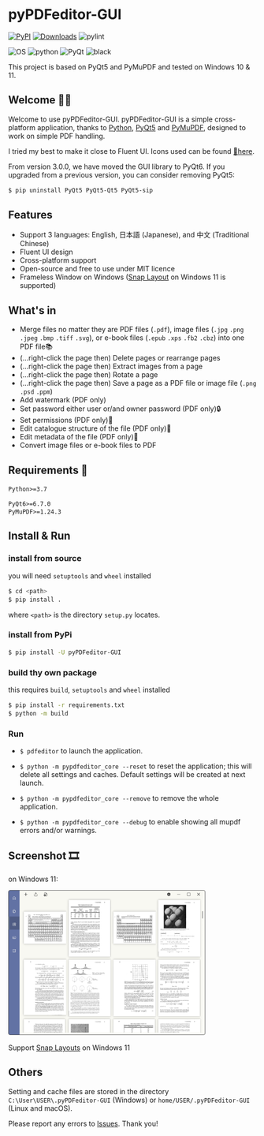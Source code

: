# pyPDFeditor-GUI

[![PyPI](https://img.shields.io/pypi/v/pyPDFeditor-GUI?color=5f69b4)](https://pypi.org/project/pyPDFeditor-GUI/)
[![Downloads](https://static.pepy.tech/personalized-badge/pyPDFeditor-GUI?period=total&units=international_system&left_color=black&right_color=green&left_text=Downloads)](https://pepy.tech/project/pyPDFeditor-GUI)
![pylint](https://github.com/Augus1999/pyPDFeditor-GUI/actions/workflows/pylint.yml/badge.svg)

![OS](https://img.shields.io/badge/OS-Win%20|%20Linux%20|%20macOS-blue?color=00b166)
![python](https://img.shields.io/badge/Python-3.9%20|%203.10-blue.svg?color=dd9b65)
![PyQt](https://img.shields.io/badge/PyQt-5.15-blue?color=708ddd)
![black](https://img.shields.io/badge/code%20style-black-black)

This project is based on PyQt5 and PyMuPDF and tested on Windows 10 & 11.

## Welcome 🎃🎉

Welcome to use pyPDFeditor-GUI. pyPDFeditor-GUI is a simple cross-platform application, thanks
to [Python](https://www.python.org/), [PyQt5](https://www.riverbankcomputing.com/software/pyqt/)
and [PyMuPDF](https://github.com/pymupdf/PyMuPDF), designed to work on simple PDF handling.

I tried my best to make it close to Fluent UI. Icons used can be found [🔗here](https://fluenticons.co/).

From version 3.0.0, we have moved the GUI library to PyQt6. If you upgraded from a previous version, you can consider removing PyQt5:
```bash
$ pip uninstall PyQt5 PyQt5-Qt5 PyQt5-sip
```

## Features

* Support 3 languages: English, 日本語 (Japanese), and 中文 (Traditional Chinese)
* Fluent UI design
* Cross-platform support
* Open-source and free to use under MIT licence
* Frameless Window on
  Windows ([Snap Layout](https://answers.microsoft.com/en-us/windows/forum/all/how-to-use-snap-layouts-and-snap-groups-in-windows/3213a6b6-5a33-4d40-bbce-e01388a40976)
  on Windows 11 is supported)

## What's in

* Merge files no matter they are PDF files (`.pdf`), image files (`.jpg` `.png` `.jpeg` `.bmp` `.tiff` `.svg`), or
  e-book files (`.epub` `.xps` `.fb2` `.cbz`) into one PDF file📚
* (...right-click the page then) Delete pages or rearrange pages
* (...right-click the page then) Extract images from a page
* (...right-click the page then) Rotate a page
* (...right-click the page then) Save a page as a PDF file or image file (`.png` `.psd` `.ppm`)
* Add watermark (PDF only)
* Set password either user or/and owner password (PDF only)🔒
* Set permissions (PDF only)🔏
* Edit catalogue structure of the file (PDF only)📑
* Edit metadata of the file (PDF only)📝
* Convert image files or e-book files to PDF

## Requirements 🧩

```text
Python>=3.7
```

```text
PyQt6>=6.7.0
PyMuPDF>=1.24.3
```

## Install & Run

### install from source

you will need `setuptools` and `wheel` installed

```bash
$ cd <path>
$ pip install .
```

where `<path>` is the directory `setup.py` locates.

### install from PyPi

```bash
$ pip install -U pyPDFeditor-GUI
```

### build thy own package

this requires `build`, `setuptools` and `wheel` installed

```bash
$ pip install -r requirements.txt
$ python -m build
```

### Run

* `$ pdfeditor` to launch the application.

* `$ python -m pypdfeditor_core --reset` to reset the application; this will delete all settings and caches. Default
  settings will be created at next launch.

* `$ python -m pypdfeditor_core --remove` to remove the whole application.
* `$ python -m pypdfeditor_core --debug` to enable showing all mupdf errors and/or warnings.

## Screenshot 🎞️

on Windows 11:

<img src="./screenshots/tab2.png" width="400" alt="tab2 win11"/>

Support [Snap Layouts](https://answers.microsoft.com/en-us/windows/forum/all/how-to-use-snap-layouts-and-snap-groups-in-windows/3213a6b6-5a33-4d40-bbce-e01388a40976)
on Windows 11

## Others

Setting and cache files are stored in the directory `C:\User\USER\.pyPDFeditor-GUI` (Windows) or `home/USER/.pyPDFeditor-GUI`
(Linux and macOS).

Please report any errors to [Issues](https://github.com/Augus1999/pyPDFeditor-GUI/issues). Thank you!
